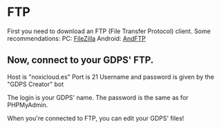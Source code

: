 # FTP
First you need to download an FTP (File Transfer Protocol) client.
Some recommendations:
PC: [FileZilla](https://filezilla-project.org/)
Android: [AndFTP](https://play.google.com/store/apps/details?id=lysesoft.andftp)

## Now, connect to your GDPS' FTP.
Host is "noxicloud.es"
Port is 21
Username and password is given by the "GDPS Creator" bot

The login is your GDPS' name.
The password is the same as for PHPMyAdmin.

When you're connected to FTP, you can edit your GDPS' files!
